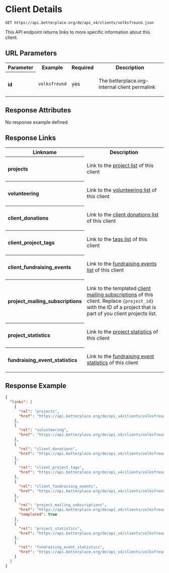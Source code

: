 
# Client Details

```Cirru
GET https://api.betterplace.org/de/api_v4/clients/volksfreund.json
```

This API endpoint returns links to more specific information about this client.

## URL Parameters

<table>
  <tr>
    <th>Parameter</th>
    <th>Example</th>
    <th>Required</th>
    <th>Description</th>
  </tr>
  <tr>
    <th align="left">id</th>
    <td><code>volksfreund</code></td>
    <td>yes</td>
<td>

The betterplace.org-internal client permalink

</td>
  </tr>
</table>


## Response Attributes

  <th colspan="4">No response example defined</th>
</table>

## Response Links

<table>
  <tr>
    <th>Linkname</th>
    <th>Description</th>
  </tr>
    <tr>
<th align="left">

projects

</th>
<td>

Link to the <a href="projects_list.md">project list</a> of this client


</td>
    </tr>
    <tr>
<th align="left">

volunteering

</th>
<td>

Link to the <a href="volunteering_list.md">volunteering list</a> of this client


</td>
    </tr>
    <tr>
<th align="left">

client_donations

</th>
<td>

Link to the <a href="client_donations_list.md">client donations list</a> of this client


</td>
    </tr>
    <tr>
<th align="left">

client_project_tags

</th>
<td>

Link to the <a href="client_tags_list.md">tags list</a> of this client


</td>
    </tr>
    <tr>
<th align="left">

client_fundraising_events

</th>
<td>

Link to the <a href="fundraising_events_list.md">fundraising events list</a> of this client


</td>
    </tr>
    <tr>
<th align="left">

project_mailing_subscriptions

</th>
<td>

Link to the templated <a href="client_mailing_subscriptions.md">client mailing subscriptions</a>
of this client. Replace <code>{project_id}</code> with the ID of a project that is
part of you client projects list.


</td>
    </tr>
    <tr>
<th align="left">

project_statistics

</th>
<td>

Link to the <a href="project_statistics_list.md">project statistics</a> of this client


</td>
    </tr>
    <tr>
<th align="left">

fundraising_event_statistics

</th>
<td>

Link to the <a href="fundraising_event_statistics_list.md">fundraising event statistics</a> of this client


</td>
    </tr>
</table>

## Response Example

```json
{
  "links": [
    {
      "rel": "projects",
      "href": "https://api.betterplace.org/de/api_v4/clients/volksfreund/projects.json"
    },
    {
      "rel": "volunteering",
      "href": "https://api.betterplace.org/de/api_v4/clients/volksfreund/volunteering.json"
    },
    {
      "rel": "client_donations",
      "href": "https://api.betterplace.org/de/api_v4/clients/volksfreund/client_donations.json"
    },
    {
      "rel": "client_project_tags",
      "href": "https://api.betterplace.org/de/api_v4/clients/volksfreund/tags.json"
    },
    {
      "rel": "client_fundraising_events",
      "href": "https://api.betterplace.org/de/api_v4/clients/volksfreund/fundraising_events.json"
    },
    {
      "rel": "project_mailing_subscriptions",
      "href": "https://api.betterplace.org/de/api_v4/clients/volksfreund/projects/%7Bproject_id%7D/mailing_subscriptions.json",
      "templated": true
    },
    {
      "rel": "project_statistics",
      "href": "https://api.betterplace.org/de/api_v4/clients/volksfreund/project_statistics.json"
    },
    {
      "rel": "fundraising_event_statistics",
      "href": "https://api.betterplace.org/de/api_v4/clients/volksfreund/fundraising_event_statistics.json"
    }
  ]
}
```

